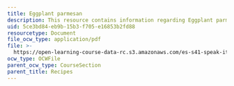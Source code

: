 ```yaml
---
title: Eggplant parmesan
description: This resource contains information regarding Eggplant parmesan.
uid: 5ce3bd84-eb9b-15b3-f705-e16853b2fd88
resourcetype: Document
file_ocw_type: application/pdf
file: >-
  https://open-learning-course-data-rc.s3.amazonaws.com/es-s41-speak-italian-with-your-mouth-full-spring-2012/5ce3bd84eb9b15b3f705e16853b2fd88_MITES_S41S12_recipe_6a.pdf
ocw_type: OCWFile
parent_ocw_type: CourseSection
parent_title: Recipes
---
```

